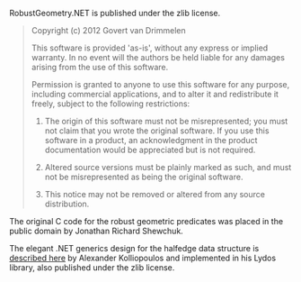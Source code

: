 
RobustGeometry.NET is published under the zlib license.

> Copyright (c) 2012 Govert van Drimmelen
> 
> This software is provided 'as-is', without any express or implied
> warranty. In no event will the authors be held liable for any damages
> arising from the use of this software.
> 
> Permission is granted to anyone to use this software for any purpose,
> including commercial applications, and to alter it and redistribute it
> freely, subject to the following restrictions:
> 
>    1. The origin of this software must not be misrepresented; you must not
>    claim that you wrote the original software. If you use this software
>    in a product, an acknowledgment in the product documentation would be
>    appreciated but is not required.
> 
>    2. Altered source versions must be plainly marked as such, and must not be
>    misrepresented as being the original software.
> 
>    3. This notice may not be removed or altered from any source
>    distribution.

The original C code for the robust geometric predicates was placed in the public domain by Jonathan Richard Shewchuk.

The elegant .NET generics design for the halfedge data structure is [described here](http://www.dgp.toronto.edu/~alexk/) by Alexander Kolliopoulos and implemented in his Lydos library, also published under the zlib license.
